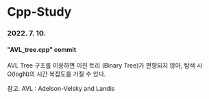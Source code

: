 # Cpp-Study

### 2022. 7. 10.
#### "AVL_tree.cpp" commit
AVL Tree 구조를 이용하면 이진 트리 (Binary Tree)가 편향되지 않아, 탐색 시 O(logN)의 시간 복잡도를 가질 수 있다.

참고. AVL : Adelson-Velsky and Landis